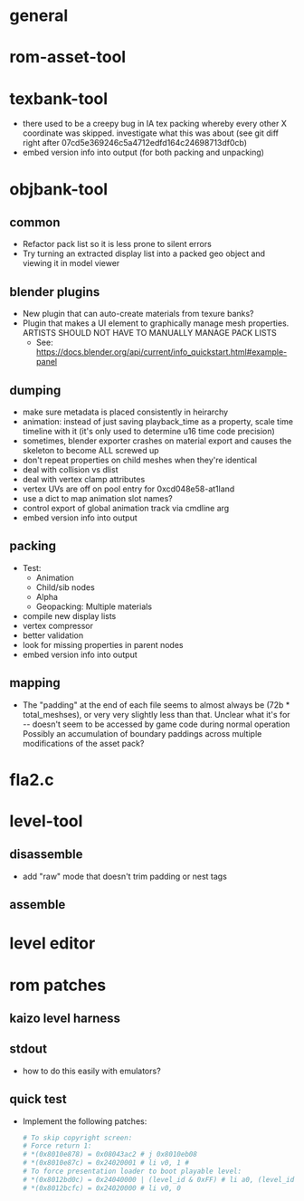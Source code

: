 
# general

# rom-asset-tool

# texbank-tool
- there used to be a creepy bug in IA tex packing whereby every other X coordinate
  was skipped. investigate what this was about (see git diff right after 07cd5e369246c5a4712edfd164c24698713df0cb)
- embed version info into output (for both packing and unpacking)

# objbank-tool
## common
- Refactor pack list so it is less prone to silent errors
- Try turning an extracted display list into a packed geo object and viewing it in model viewer

## blender plugins
- New plugin that can auto-create materials from texure banks?
- Plugin that makes a UI element to graphically manage mesh
  properties. ARTISTS SHOULD NOT HAVE TO MANUALLY MANAGE PACK LISTS
  - See: https://docs.blender.org/api/current/info_quickstart.html#example-panel

## dumping
- make sure metadata is placed consistently in heirarchy
- animation: instead of just saving playback_time as a property,
             scale time timeline with it (it's only used to determine u16
             time code precision)
- sometimes, blender exporter crashes on material export and causes the skeleton to become ALL screwed up
- don't repeat properties on child meshes when they're identical 
- deal with collision vs dlist
- deal with vertex clamp attributes
- vertex UVs are off on pool entry for 0xcd048e58-at1land
- use a dict to map animation slot names?
- control export of global animation track via cmdline arg
- embed version info into output


## packing
- Test:
    - Animation
    - Child/sib nodes
    - Alpha
    - Geopacking: Multiple materials
- compile new display lists
- vertex compressor
- better validation
- look for missing properties in parent nodes
- embed version info into output


## mapping
- The "padding" at the end of each file seems
  to almost always be (72b * total_meshses), or very
  very slightly less than that.
  Unclear what it's for -- doesn't seem to be accessed
  by game code during normal operation
  Possibly an accumulation of boundary paddings across
  multiple modifications of the asset pack?

# fla2.c

# level-tool

## disassemble
- add "raw" mode that doesn't trim padding or nest tags

## assemble

# level editor

# rom patches

## kaizo level harness

## stdout
- how to do this easily with emulators?

## quick test
- Implement the following patches:
  ```python
  # To skip copyright screen:
  # Force return 1:
  # *(0x8010e878) = 0x08043ac2 # j 0x8010eb08
  # *(0x8010e87c) = 0x24020001 # li v0, 1 # 
  # To force presentation loader to boot playable level:
  # *(0x8012bd0c) = 0x24040000 | (level_id & 0xFF) # li a0, (level_id & 0xff) 
  # *(0x8012bcfc) = 0x24020000 # li v0, 0 
  ```